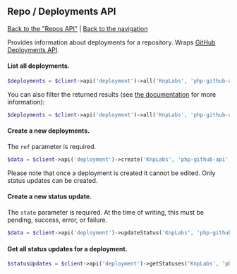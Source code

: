 ## Repo / Deployments API
[Back to the "Repos API"](../repos.md) | [Back to the navigation](../index.md)

Provides information about deployments for a repository. Wraps [GitHub Deployments API](https://developer.github.com/v3/repos/deployments/).

#### List all deployments.

```php
$deployments = $client->api('deployment')->all('KnpLabs', 'php-github-api');
```

You can also filter the returned results (see [the documentation](https://developer.github.com/v3/repos/deployments/#list-deployments) for more information):

```php
$deployments = $client->api('deployment')->all('KnpLabs', 'php-github-api', array('environment' => 'production'));
```

#### Create a new deployments.

The `ref` parameter is required.

```php
$data = $client->api('deployment')->create('KnpLabs', 'php-github-api', array('ref' => 'fd6a5f9e5a430dddae8d6a8ea378f913d3a766f9'));
```

Please note that once a deployment is created it cannot be edited. Only status updates can be created.

#### Create a new status update.

The `state` parameter is required. At the time of writing, this must be pending, success, error, or failure.

```php
$data = $client->api('deployment')->updateStatus('KnpLabs', 'php-github-api', 1, array('state' => 'error', 'description' => 'syntax error'));
```

#### Get all status updates for a deployment.

```php
$statusUpdates = $client->api('deployment')->getStatuses('KnpLabs', 'php-github-api', 1);
```
